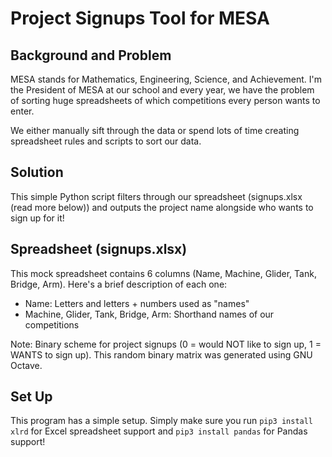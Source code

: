 # Project Signups Tool for MESA

## Background and Problem
MESA stands for Mathematics, Engineering, Science, and Achievement. I'm the President of MESA at our school and every year, we have the problem of sorting huge spreadsheets of which competitions every person wants to enter.

We either manually sift through the data or spend lots of time creating spreadsheet rules and scripts to sort our data.

## Solution
This simple Python script filters through our spreadsheet (signups.xlsx (read more below)) and outputs the project name alongside who wants to sign up for it!

## Spreadsheet (signups.xlsx)
This mock spreadsheet contains 6 columns (Name, Machine, Glider, Tank, Bridge, Arm). Here's a brief description of each one:
* Name: Letters and letters + numbers used as "names"
* Machine, Glider, Tank, Bridge, Arm: Shorthand names of our competitions

Note: Binary scheme for project signups (0 = would NOT like to sign up, 1 = WANTS to sign up). This random binary matrix was generated using GNU Octave.

## Set Up
This program has a simple setup. Simply make sure you run
`pip3 install xlrd` for Excel spreadsheet support and
`pip3 install pandas` for Pandas support!
